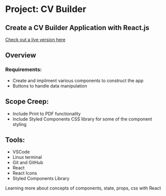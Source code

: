 # Project: CV Builder

## Create a CV Builder Application with React.js

[Check out a live version here](https://jayrichh.github.io/cv-project/)

## Overview

### Requirements:

  * Create and impliment various components to construct the app
  * Buttons to handle data manipulation
  
## Scope Creep:

  * Include Print to PDF functionality
  * Include Styled Components CSS library for some of the component styling
  
## Tools:

  * VSCode 
  * Linux terminal
  * Git and GitHub
  * React
  * React Icons
  * Styled Components Library
 
 Learning more about concepts of components, state, props, css with React
